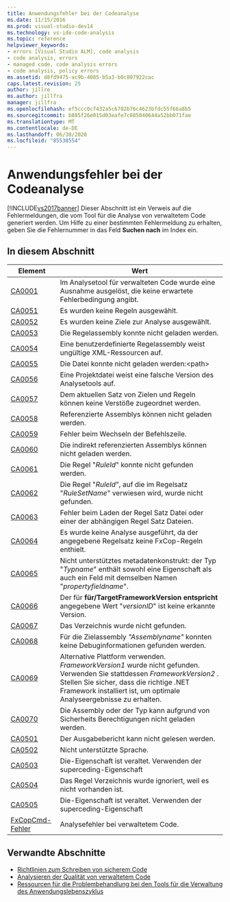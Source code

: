 ```yaml
---
title: Anwendungsfehler bei der Codeanalyse
ms.date: 11/15/2016
ms.prod: visual-studio-dev14
ms.technology: vs-ide-code-analysis
ms.topic: reference
helpviewer_keywords:
- errors [Visual Studio ALM], code analysis
- code analysis, errors
- managed code, code analysis errors
- code analysis, policy errors
ms.assetid: d8fd9475-ac9b-4085-b5a3-b0c807922cac
caps.latest.revision: 25
author: jillre
ms.author: jillfra
manager: jillfra
ms.openlocfilehash: ef5ccc0cf432a5c6782b76c4623bfdc55f66a8b5
ms.sourcegitcommit: b885f26e015d03eafe7c885040644a52bb071fae
ms.translationtype: MT
ms.contentlocale: de-DE
ms.lasthandoff: 06/30/2020
ms.locfileid: "85538554"
---
```

# <a name="code-analysis-application-errors"></a>Anwendungsfehler bei der Codeanalyse
[!INCLUDE[vs2017banner](../includes/vs2017banner.md)]
Dieser Abschnitt ist ein Verweis auf die Fehlermeldungen, die vom Tool für die Analyse von verwaltetem Code generiert werden. Um Hilfe zu einer bestimmten Fehlermeldung zu erhalten, geben Sie die Fehlernummer in das Feld **Suchen nach** im Index ein.

## <a name="in-this-section"></a>In diesem Abschnitt

|Element|Wert|
|-|-|
|[CA0001](ca0001.md)|Im Analysetool für verwalteten Code wurde eine Ausnahme ausgelöst, die keine erwartete Fehlerbedingung angibt.|
|[CA0051](ca0051.md)|Es wurden keine Regeln ausgewählt.|
|[CA0052](ca0052.md)|Es wurden keine Ziele zur Analyse ausgewählt.|
|[CA0053](ca0053.md)|Die Regelassembly konnte nicht geladen werden.|
|[CA0054](ca0054.md)|Eine benutzerdefinierte Regelassembly weist ungültige XML-Ressourcen auf.|
|[CA0055](ca0055.md)|Die Datei konnte nicht geladen werden:\<path>|
|[CA0056](ca0056.md)|Eine Projektdatei weist eine falsche Version des Analysetools auf.|
|[CA0057](ca0057.md)|Dem aktuellen Satz von Zielen und Regeln können keine Verstöße zugeordnet werden.|
|[CA0058](ca0058.md)|Referenzierte Assemblys können nicht geladen werden.|
|[CA0059](ca0059.md)|Fehler beim Wechseln der Befehlszeile.|
|[CA0060](ca0060.md)|Die indirekt referenzierten Assemblys können nicht geladen werden.|
|[CA0061](ca0061.md)|Die Regel "*RuleId*" konnte nicht gefunden werden.|
|[CA0062](ca0062.md)|Die Regel "*RuleId*", auf die im Regelsatz "*RuleSetName*" verwiesen wird, wurde nicht gefunden.|
|[CA0063](ca0063.md)|Fehler beim Laden der Regel Satz Datei oder einer der abhängigen Regel Satz Dateien.|
|[CA0064](ca0064.md)|Es wurde keine Analyse ausgeführt, da der angegebene Regelsatz keine FxCop-Regeln enthielt.|
|[CA0065](ca0065.md)|Nicht unterstütztes metadatenkonstrukt: der Typ "*Typname*" enthält sowohl eine Eigenschaft als auch ein Feld mit demselben Namen "*propertyfieldname*".|
|[CA0066](ca0066.md)|Der für **für/TargetFrameworkVersion entspricht** angegebene Wert "*versionID*" ist keine erkannte Version.|
|[CA0067](ca0067.md)|Das Verzeichnis wurde nicht gefunden.|
|[CA0068](ca0068.md)|Für die Zielassembly *"Assemblyname"* konnten keine Debuginformationen gefunden werden.|
|[CA0069](ca0069.md)|Alternative Plattform verwenden. *FrameworkVersion1* wurde nicht gefunden. Verwenden Sie stattdessen *FrameworkVersion2* . Stellen Sie sicher, dass die richtige .NET Framework installiert ist, um optimale Analyseergebnisse zu erhalten.|
|[CA0070](ca0070.md)|Die Assembly oder der Typ kann aufgrund von Sicherheits Berechtigungen nicht geladen werden.|
|[CA0501](ca0501.md)|Der Ausgabebericht kann nicht gelesen werden.|
|[CA0502](ca0502.md)|Nicht unterstützte Sprache.|
|[CA0503](ca0503.md)|Die-Eigenschaft ist veraltet. Verwenden der superceding-Eigenschaft|
|[CA0504](ca0504.md)|Das Regel Verzeichnis wurde ignoriert, weil es nicht vorhanden ist.|
|[CA0505](ca0505.md)|Die-Eigenschaft ist veraltet. Verwenden der superceding-Eigenschaft|
|[FxCopCmd-Fehler](fxcopcmd-errors.md)|Analysefehler bei verwaltetem Code.|

## <a name="related-sections"></a>Verwandte Abschnitte

- [Richtlinien zum Schreiben von sicherem Code](https://msdn.microsoft.com/9892fd19-45cd-44b6-9fa8-10f1b5cb6ea4)
- [Analysieren der Qualität von verwaltetem Code](../code-quality/analyzing-managed-code-quality-by-using-code-analysis.md)
- [Ressourcen für die Problembehandlung bei den Tools für die Verwaltung des Anwendungslebenszyklus](https://msdn.microsoft.com/library/76ca8f76-1e2d-4b55-89e2-bd59e4abe74c)